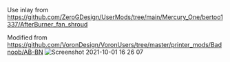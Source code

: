 Use inlay from https://github.com/ZeroGDesign/UserMods/tree/main/Mercury_One/bertoo1337/AfterBurner_fan_shroud 

Modified from https://github.com/VoronDesign/VoronUsers/tree/master/printer_mods/Badnoob/AB-BN
![Screenshot 2021-10-01 16 26 07](https://user-images.githubusercontent.com/77393807/135719261-dc8080ae-fe58-471e-8c5b-f2936afca9e8.png)
